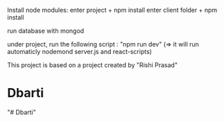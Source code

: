 Install node modules: enter project + npm install enter client folder + npm install

run database with mongod

under project, run the following script : "npm run dev" (=> it will run automaticly nodemond server.js and react-scripts)

This project is based on a project created by "Rishi Prasad"
# Dbarti
"# Dbarti" 
